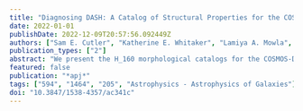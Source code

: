```yaml
---
title: "Diagnosing DASH: A Catalog of Structural Properties for the COSMOS-DASH Survey"
date: 2022-01-01
publishDate: 2022-12-09T20:57:56.092449Z
authors: ["Sam E. Cutler", "Katherine E. Whitaker", "Lamiya A. Mowla", "Gabriel B. Brammer", "Arjen van der Wel", "Danilo Marchesini", "Pieter G. van Dokkum", "Ivelina G. Momcheva", "Mimi Song", "Mohammad Akhshik", "Erica J. Nelson", "Rachel Bezanson", "Marijn Franx", "Mariska Kriek", "Daniel Lange-Vagle", "Joel Leja", "John W. MacKenty", "Adam Muzzin", "Heath Shipley"]
publication_types: ["2"]
abstract: "We present the H_160 morphological catalogs for the COSMOS-DASH survey, the largest area near-IR survey using HST-WFC3 to date. Utilizing the \"Drift And SHift\" observing technique for HST- WFC3 imaging, the COSMOS-DASH survey imaged approximately 0.5 sq. deg. of the UltraVISTA deep stripes (0.7 sq. deg., when combined with archival data). Global structural parameters are measured for 51,586 galaxies within COSMOS-DASH using GALFIT (excluding the CANDELS area) with detection using a deep multi- band HST image. We recover consistent results with those from the deeper 3D-HST morphological catalogs, finding that, in general, sizes and Sérsic indices of typical galaxies are accurate to limiting magnitudes of H_160<23 and H_160<22 ABmag, respectively. In size-mass parameter space, galaxies in COSMOS-DASH demonstrate robust morphological measurements out to z~2 and down to logM~9. With the advantage of the larger area of COSMOS-DASH, we measure a flattening of the quiescent size-mass relation below logM~10.5 that persists out to z~2. We show that environment is not the primary driver of this flattening, at least out to z = 1.2, whereas internal physical processes may instead govern the structural evolution."
featured: false
publication: "*apj*"
tags: ["594", "1464", "205", "Astrophysics - Astrophysics of Galaxies"]
doi: "10.3847/1538-4357/ac341c"
---
```



